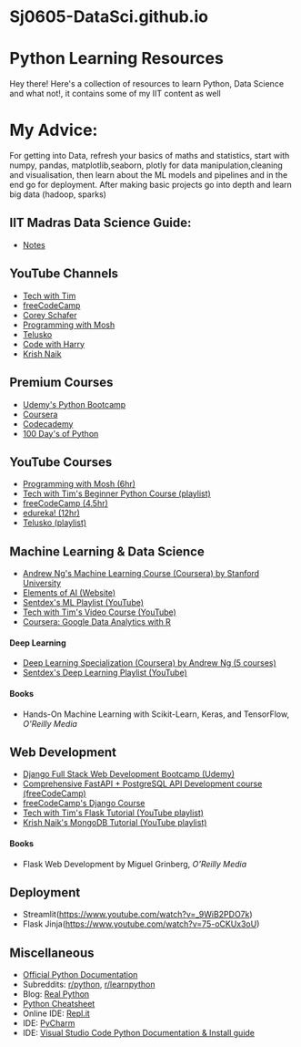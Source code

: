 # Sj0605-DataSci.github.io

# Python Learning Resources
Hey there! Here's a collection of resources to learn Python, Data Science and what not!, it contains some of my IIT content as well

# My Advice:
For getting into Data, refresh your basics of maths and statistics, start with numpy, pandas, matplotlib,seaborn, plotly for data manipulation,cleaning and visualisation, then learn about the ML models and pipelines and in the end go for deployment. After making basic projects go into depth and learn big data (hadoop, sparks)

## IIT Madras Data Science Guide:
- [Notes](https://theopennotesorg.web.app/simple)

## YouTube Channels
- [Tech with Tim](https://www.youtube.com/c/TechWithTim)
- [freeCodeCamp](https://www.youtube.com/c/Freecodecamp)
- [Corey Schafer](https://www.youtube.com/channel/UCCezIgC97PvUuR4_gbFUs5g)
- [Programming with Mosh](https://www.youtube.com/c/programmingwithmosh)
- [Telusko](https://www.youtube.com/c/Telusko)
- [Code with Harry](https://www.youtube.com/c/CodeWithHarry)
- [Krish Naik](https://www.youtube.com/user/krishnaik06)

## Premium Courses 
- [Udemy's Python Bootcamp](https://www.udemy.com/course/complete-python-bootcamp/)
- [Coursera](https://www.coursera.org/courses?query=python)
- [Codecademy](https://www.codecademy.com/learn/learn-python-3)
- [100 Day's of Python](https://www.udemy.com/course/100-days-of-code/learn/lecture/23154980#overview)

## YouTube Courses
- [Programming with Mosh (6hr)](https://www.youtube.com/watch?v=_uQrJ0TkZlc)
- [Tech with Tim's Beginner Python Course (playlist)](https://www.youtube.com/playlist?list=PLzMcBGfZo4-mFu00qxl0a67RhjjZj3jXm)
- [freeCodeCamp (4.5hr)](https://www.youtube.com/watch?v=rfscVS0vtbw)
- [edureka! (12hr)](https://www.youtube.com/watch?v=WGJJIrtnfpk)
- [Telusko (playlist)](https://www.youtube.com/playlist?list=PLsyeobzWxl7poL9JTVyndKe62ieoN-MZ3)

## Machine Learning & Data Science
- [Andrew Ng's Machine Learning Course (Coursera) by Stanford University](https://www.coursera.org/learn/machine-learning)
- [Elements of AI (Website)](https://www.elementsofai.com/)
- [Sentdex's ML Playlist (YouTube)](https://www.youtube.com/playlist?list=PLQVvvaa0QuDfKTOs3Keq_kaG2P55YRn5v)
- [Tech with Tim's Video Course (YouTube)](https://www.youtube.com/watch?v=WFr2WgN9_xE)
- [Coursera: Google Data Analytics with R](https://www.coursera.org/professional-certificates/google-data-analytics?utm_source=gg&utm_medium=sem&utm_campaign=B2C_INDIA_google-data-analytics_google_FTCOF_professional-certificates_arte-agency_desktop&utm_content=B2C&campaignid=17653505036&adgroupid=139157158700&device=c&keyword=google%20data%20analytics&matchtype=b&network=g&devicemodel=&adpostion=&creativeid=608115588139&hide_mobile_promo)

#### Deep Learning
- [Deep Learning Specialization (Coursera) by Andrew Ng (5 courses)](https://www.coursera.org/specializations/deep-learning)
- [Sentdex's Deep Learning Playlist (YouTube)](https://www.youtube.com/watch?v=wQ8BIBpya2k&list=PLQVvvaa0QuDfhTox0AjmQ6tvTgMBZBEXN)

#### Books
- Hands-On Machine Learning with Scikit-Learn, Keras, and TensorFlow, *O'Reilly Media*

## Web Development
- [Django Full Stack Web Development Bootcamp (Udemy)](https://www.udemy.com/course/python-and-django-full-stack-web-developer-bootcamp/)
- [Comprehensive FastAPI + PostgreSQL API Development course (freeCodeCamp)](https://www.youtube.com/watch?v=0sOvCWFmrtA)
- [freeCodeCamp's Django Course](https://www.freecodecamp.org/news/learn-django-3-and-start-creating-websites-with-python/)
- [Tech with Tim's Flask Tutorial (YouTube playlist)](https://www.youtube.com/playlist?list=PLzMcBGfZo4-n4vJJybUVV3Un_NFS5EOgX)
- [Krish Naik's MongoDB Tutorial (YouTube playlist)](https://www.youtube.com/playlist?list=PLZoTAELRMXVN_8zzsevm1bm6G-plsiO1I)

#### Books
- Flask Web Development by Miguel Grinberg, *O'Reilly Media*

## Deployment
- Streamlit(https://www.youtube.com/watch?v=_9WiB2PDO7k)
- Flask Jinja(https://www.youtube.com/watch?v=75-oCKUx3oU)



## Miscellaneous
- [Official Python Documentation](https://www.python.org/doc/)
- Subreddits: [r/python](https://www.reddit.com/r/Python/), [r/learnpython](https://www.reddit.com/r/learnpython/)
- Blog: [Real Python](https://realpython.com/)
- [Python Cheatsheet](https://www.pythoncheatsheet.org/)
- Online IDE: [Repl.it](https://replit.com/)
- IDE: [PyCharm](https://www.jetbrains.com/pycharm/)
- IDE: [Visual Studio Code Python Documentation & Install guide](https://code.visualstudio.com/docs/languages/python)
